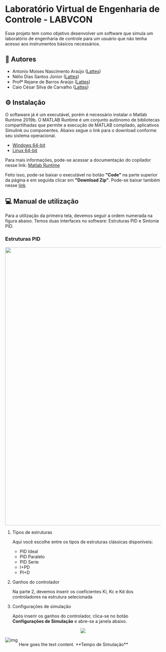 # Laboratório Virtual de Engenharia de Controle - LABVCON

Esse projeto tem como objetivo desenvolver um software que simula um laboratório de engenharia de controle para um usuário que não tenha acesso aos instrumentos 
básicos necessários. 

## 🤝 Autores

* Antonio Moises Nascimento Araújo ([Lattes](http://lattes.cnpq.br/3944952251812665))
* Nélio Dias Santos Júnior ([Lattes](http://lattes.cnpq.br/0040496197667559))
* Profª Rejane de Barros Araújo ([Lattes](http://lattes.cnpq.br/8760830024389437))
* Caio César Silva de Carvalho ([Lattes](http://lattes.cnpq.br/0242293088447650))

## ⚙ Instalação
O softaware já é um executável, porém é necessário instalar o Matlab Runtime 2019b. O MATLAB Runtime é um conjunto autônomo de bibliotecas 
compartilhadas que permite a execução de MATLAB compilado, aplicativos Simulink ou componentes. Abaixo segue o link para o download conforme seu sistema operacional.

* [Windows 64-bit](https://ssd.mathworks.com/supportfiles/downloads/R2020b/Release/7/deployment_files/installer/complete/win64/MATLAB_Runtime_R2020b_Update_7_win64.zip)
* [Linux 64-bit](https://ssd.mathworks.com/supportfiles/downloads/R2020b/Release/7/deployment_files/installer/complete/glnxa64/MATLAB_Runtime_R2020b_Update_7_glnxa64.zip)

Para mais informações, pode-se acessar a documentação do copilador nesse link: [Matlab Runtime](https://www.mathworks.com/help/compiler/matlab-runtime.html)

Feito isso, pode-se baixar o executável no botão **"Code"** na parte superior da página e em seguida clicar em **"Download Zip"**. 
Pode-se baixar também nesse [link](https://github.com/jrneliodias/LABVCON/archive/refs/heads/main.zip)


## 💻  Manual de utilização

Para a utilização da primeira tela, devemos seguir a ordem numerada na figura abaixo. Temos duas interfaces no software: Estruturas PID e Sintonia PID. 

### Estruturas PID

   <p align="center">
   <img width = 900 src=https://github.com/jrneliodias/Imagens_LABVCON/blob/main/Estruturas%20PID%202.png>
   </p>
   
   1. Tipos de estruturas
       
      Aqui você escolhe entre os tipos de estruturas clássicas disponíveis: 
        
        - PID Ideal
        - PID Paralelo
        - PID Serie 
        - I+PD
        - PI+D 
        
    
   2. Ganhos do controlador
  
        Na parte 2, devemos inserir os coeficientes Ki, Kc e Kd dos controladores na estrutura selecionada 
        
   3. Configurações de simulação
         
        Após inserir os ganhos do controlador, clica-se no botão **Configurações de Simulação** e abre-se a janela abaixo.

<p align="center">
   <img src="https://github.com/jrneliodias/Imagens_LABVCON/blob/main/Configura%C3%A7%C3%B5es%20de%20simula%C3%A7%C3%A3o.png">
</p>
<div style="display:inline-block;vertical-align:top;">
<img src="https://loremflickr.com/320/240" alt="img"/>
</div>
<div style="display:inline-block;">
<p>
Here goes the text content.
</p>
</div>
   **Tempo de Simulação** 
   
